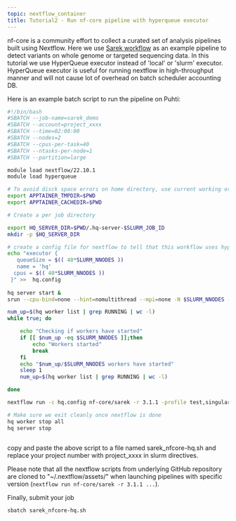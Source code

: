 ```yaml
---
topic: nextflow_container
title: Tutorial2 - Run nf-core pipeline with hyperqueue executor
---
```


nf-core is a community effort to collect a curated set of analysis pipelines built using Nextflow. Here we use [Sarek workflow](https://github.com/nf-core/sarek) as an example pipeline to detect variants on whole genome or targeted sequencing data.  In this tutorial we use HyperQueue executor instead of 'local' or 'slurm' executor. HyperQueue executor is useful for running nextflow in high-throughput manner and will not cause lot of overhead on batch scheduler accounting DB.


Here is an example batch script to run the pipeline on Puhti:
```bash
#!/bin/bash
#SBATCH --job-name=sarek_demo
#SBATCH --account=project_xxxx
#SBATCH --time=02:00:00
#SBATCH --nodes=2
#SBATCH --cpus-per-task=40
#SBATCH --ntasks-per-node=1
#SBATCH --partition=large

module load nextflow/22.10.1
module load hyperqueue

# To avoid disck space errors on home directory, use current working or other writable directory  
export APPTAINER_TMPDIR=$PWD      
export APPTAINER_CACHEDIR=$PWD

# Create a per job directory

export HQ_SERVER_DIR=$PWD/.hq-server-$SLURM_JOB_ID
mkdir -p $HQ_SERVER_DIR

# create a config file for nextflow to tell that this workflow uses hyperqueue executor
echo "executor {
   queueSize = $(( 40*SLURM_NNODES ))   
   name = 'hq'
  cpus = $(( 40*SLURM_NNODES )) 
 }" >>  hq.config
 
hq server start &
srun --cpu-bind=none --hint=nomultithread --mpi=none -N $SLURM_NNODES -n $SLURM_NNODES -c 40 hq worker start --cpus=40 &

num_up=$(hq worker list | grep RUNNING | wc -l)
while true; do

    echo "Checking if workers have started"
    if [[ $num_up -eq $SLURM_NNODES ]];then
        echo "Workers started"
        break
    fi
    echo "$num_up/$SLURM_NNODES workers have started"
    sleep 1
    num_up=$(hq worker list | grep RUNNING | wc -l)

done

nextflow run -c hq.config nf-core/sarek -r 3.1.1 -profile test,singularity -resume

# Make sure we exit cleanly once nextflow is done
hq worker stop all
hq server stop                     
                      
```

copy and paste the above script to a file named sarek_nfcore-hq.sh and replace your project number with project_xxxx in slurm directives.

Please note that all the nextflow scripts from underlying GitHub repository are cloned to "~/.nextflow/assets/" when launching pipelines with specific version (``` nextflow run nf-core/sarek -r 3.1.1 ... ```).  

Finally, submit your job

```bash
sbatch sarek_nfcore-hq.sh

```
